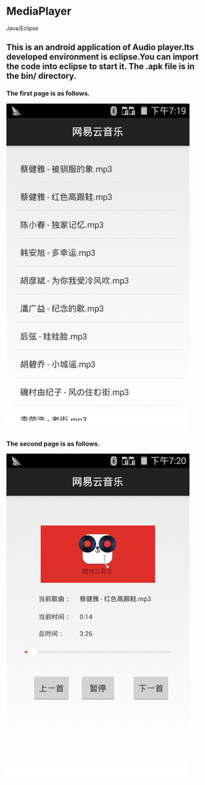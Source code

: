 # MediaPlayer
Java/Eclipse
## This is an android application of Audio player.Its developed environment is eclipse.You can import the code into eclipse to start it. The .apk file is in the bin/ directory.

### The first page is as follows.

![Image text](https://github.com/lijunqiang123/image/blob/master/1.png)



### The second page is as follows.


![Image text](https://github.com/lijunqiang123/image/blob/master/2.png)
